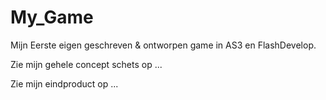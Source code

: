 # My_Game
Mijn Eerste eigen geschreven &amp; ontworpen game in AS3 en FlashDevelop.

Zie mijn gehele concept schets op <a>...</a>

Zie mijn eindproduct op <a>...</a>
